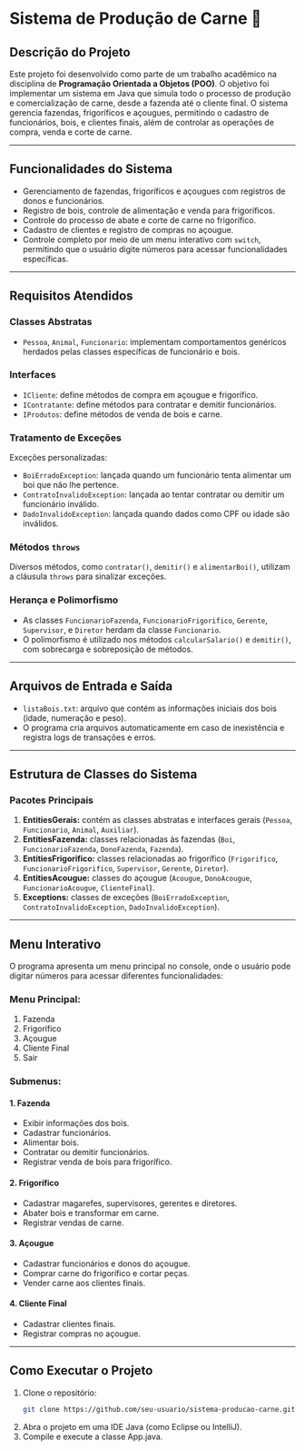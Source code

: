 # Sistema de Produção de Carne 🥩

## **Descrição do Projeto**  
Este projeto foi desenvolvido como parte de um trabalho acadêmico na disciplina de **Programação Orientada a Objetos (POO)**. O objetivo foi implementar um sistema em Java que simula todo o processo de produção e comercialização de carne, desde a fazenda até o cliente final. O sistema gerencia fazendas, frigoríficos e açougues, permitindo o cadastro de funcionários, bois, e clientes finais, além de controlar as operações de compra, venda e corte de carne.

---

## **Funcionalidades do Sistema**  
- Gerenciamento de fazendas, frigoríficos e açougues com registros de donos e funcionários.
- Registro de bois, controle de alimentação e venda para frigoríficos.
- Controle do processo de abate e corte de carne no frigorífico.
- Cadastro de clientes e registro de compras no açougue.
- Controle completo por meio de um menu interativo com `switch`, permitindo que o usuário digite números para acessar funcionalidades específicas.

---

## **Requisitos Atendidos**  

### **Classes Abstratas**  
- `Pessoa`, `Animal`, `Funcionario`: implementam comportamentos genéricos herdados pelas classes específicas de funcionário e bois.

### **Interfaces**  
- `ICliente`: define métodos de compra em açougue e frigorífico.  
- `IContratante`: define métodos para contratar e demitir funcionários.  
- `IProdutos`: define métodos de venda de bois e carne.  

### **Tratamento de Exceções**  
Exceções personalizadas:
- `BoiErradoException`: lançada quando um funcionário tenta alimentar um boi que não lhe pertence.  
- `ContratoInvalidoException`: lançada ao tentar contratar ou demitir um funcionário inválido.  
- `DadoInvalidoException`: lançada quando dados como CPF ou idade são inválidos.

### **Métodos `throws`**  
Diversos métodos, como `contratar()`, `demitir()` e `alimentarBoi()`, utilizam a cláusula `throws` para sinalizar exceções.

### **Herança e Polimorfismo**  
- As classes `FuncionarioFazenda`, `FuncionarioFrigorifico`, `Gerente`, `Supervisor`, e `Diretor` herdam da classe `Funcionario`.  
- O polimorfismo é utilizado nos métodos `calcularSalario()` e `demitir()`, com sobrecarga e sobreposição de métodos.

---

## **Arquivos de Entrada e Saída**  
- `listaBois.txt`: arquivo que contém as informações iniciais dos bois (idade, numeração e peso).  
- O programa cria arquivos automaticamente em caso de inexistência e registra logs de transações e erros.

---

## **Estrutura de Classes do Sistema**  
### **Pacotes Principais**  
1. **EntitiesGerais:** contém as classes abstratas e interfaces gerais (`Pessoa`, `Funcionario`, `Animal`, `Auxiliar`).  
2. **EntitiesFazenda:** classes relacionadas às fazendas (`Boi`, `FuncionarioFazenda`, `DonoFazenda`, `Fazenda`).  
3. **EntitiesFrigorifico:** classes relacionadas ao frigorífico (`Frigorifico`, `FuncionarioFrigorifico`, `Supervisor`, `Gerente`, `Diretor`).  
4. **EntitiesAcougue:** classes do açougue (`Acougue`, `DonoAcougue`, `FuncionarioAcougue`, `ClienteFinal`).  
5. **Exceptions:** classes de exceções (`BoiErradoException`, `ContratoInvalidoException`, `DadoInvalidoException`).  

---

## **Menu Interativo**  
O programa apresenta um menu principal no console, onde o usuário pode digitar números para acessar diferentes funcionalidades:

### **Menu Principal:**  
1. Fazenda  
2. Frigorífico  
3. Açougue  
4. Cliente Final  
5. Sair  

### **Submenus:**  
#### **1. Fazenda**  
- Exibir informações dos bois.  
- Cadastrar funcionários.  
- Alimentar bois.  
- Contratar ou demitir funcionários.  
- Registrar venda de bois para frigorífico.  

#### **2. Frigorífico**  
- Cadastrar magarefes, supervisores, gerentes e diretores.  
- Abater bois e transformar em carne.  
- Registrar vendas de carne.  

#### **3. Açougue**  
- Cadastrar funcionários e donos do açougue.  
- Comprar carne do frigorífico e cortar peças.  
- Vender carne aos clientes finais.  

#### **4. Cliente Final**  
- Cadastrar clientes finais.  
- Registrar compras no açougue.

---

## **Como Executar o Projeto**  
1. Clone o repositório:
   ```bash
   git clone https://github.com/seu-usuario/sistema-producao-carne.git
2. Abra o projeto em uma IDE Java (como Eclipse ou IntelliJ).
3. Compile e execute a classe App.java.



